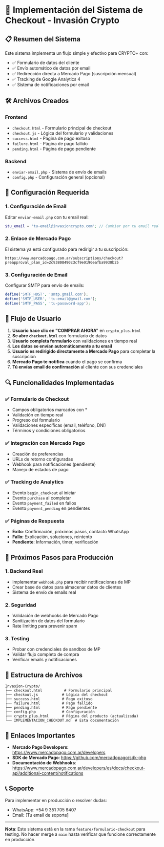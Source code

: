 # 🚀 Implementación del Sistema de Checkout - Invasión Crypto

## 📋 Resumen del Sistema

Este sistema implementa un flujo simple y efectivo para CRYPTO+ con:
- ✅ Formulario de datos del cliente
- ✅ Envío automático de datos por email
- ✅ Redirección directa a Mercado Pago (suscripción mensual)
- ✅ Tracking de Google Analytics 4
- ✅ Sistema de notificaciones por email

## 🛠️ Archivos Creados

### Frontend
- `checkout.html` - Formulario principal de checkout
- `checkout.js` - Lógica del formulario y validaciones
- `success.html` - Página de pago exitoso
- `failure.html` - Página de pago fallido
- `pending.html` - Página de pago pendiente

### Backend
- `enviar-email.php` - Sistema de envío de emails
- `config.php` - Configuración general (opcional)

## 🔧 Configuración Requerida

### 1. Configuración de Email
Editar `enviar-email.php` con tu email real:
```php
$tu_email = 'tu-email@invasioncrypto.com'; // Cambiar por tu email real
```

### 2. Enlace de Mercado Pago
El sistema ya está configurado para redirigir a tu suscripción:
```
https://www.mercadopago.com.ar/subscriptions/checkout?preapproval_plan_id=2c93808490c3cf9e0190eafba9930b25
```

### 3. Configuración de Email
Configurar SMTP para envío de emails:
```php
define('SMTP_HOST', 'smtp.gmail.com');
define('SMTP_USER', 'tu-email@gmail.com');
define('SMTP_PASS', 'tu-password-app');
```

## 📱 Flujo de Usuario

1. **Usuario hace clic en "COMPRAR AHORA"** en `crypto_plus.html`
2. **Se abre `checkout.html`** con formulario de datos
3. **Usuario completa formulario** con validaciones en tiempo real
4. **Los datos se envían automáticamente a tu email**
5. **Usuario es redirigido directamente a Mercado Pago** para completar la suscripción
6. **Mercado Pago te notifica** cuando el pago se confirma
7. **Tú envías email de confirmación** al cliente con sus credenciales

## 🔍 Funcionalidades Implementadas

### ✅ Formulario de Checkout
- Campos obligatorios marcados con *
- Validación en tiempo real
- Progreso del formulario
- Validaciones específicas (email, teléfono, DNI)
- Términos y condiciones obligatorios

### ✅ Integración con Mercado Pago
- Creación de preferencias
- URLs de retorno configuradas
- Webhook para notificaciones (pendiente)
- Manejo de estados de pago

### ✅ Tracking de Analytics
- Evento `begin_checkout` al iniciar
- Evento `purchase` al completar
- Evento `payment_failed` en fallos
- Evento `payment_pending` en pendientes

### ✅ Páginas de Respuesta
- **Éxito**: Confirmación, próximos pasos, contacto WhatsApp
- **Fallo**: Explicación, soluciones, reintento
- **Pendiente**: Información, timer, verificación

## 🚧 Próximos Pasos para Producción

### 1. Backend Real
- Implementar `webhook.php` para recibir notificaciones de MP
- Crear base de datos para almacenar datos de clientes
- Sistema de envío de emails real

### 2. Seguridad
- Validación de webhooks de Mercado Pago
- Sanitización de datos del formulario
- Rate limiting para prevenir spam

### 3. Testing
- Probar con credenciales de sandbox de MP
- Validar flujo completo de compra
- Verificar emails y notificaciones

## 📁 Estructura de Archivos

```
Invasion-Crypto/
├── checkout.html          # Formulario principal
├── checkout.js           # Lógica del checkout
├── success.html          # Pago exitoso
├── failure.html          # Pago fallido
├── pending.html          # Pago pendiente
├── config.php            # Configuración
├── crypto_plus.html      # Página del producto (actualizada)
└── IMPLEMENTACION_CHECKOUT.md  # Esta documentación
```

## 🔗 Enlaces Importantes

- **Mercado Pago Developers**: https://www.mercadopago.com.ar/developers
- **SDK de Mercado Pago**: https://github.com/mercadopago/sdk-php
- **Documentación de Webhooks**: https://www.mercadopago.com.ar/developers/es/docs/checkout-api/additional-content/notifications

## 📞 Soporte

Para implementar en producción o resolver dudas:
- WhatsApp: +54 9 351 705 6407
- Email: [Tu email de soporte]

---

**Nota**: Este sistema está en la rama `feature/formulario-checkout` para testing. 
No hacer merge a `main` hasta verificar que funcione correctamente en producción.
